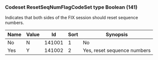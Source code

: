 ### Codeset ResetSeqNumFlagCodeSet type Boolean (141)

Indicates that both sides of the FIX session should reset sequence numbers.

| Name | Value | Id     | Sort | Synopsis                    |
|------|-------|--------|------|-----------------------------|
| No   | N     | 141001 | 1    | No                          |
| Yes  | Y     | 141002 | 2    | Yes, reset sequence numbers |

